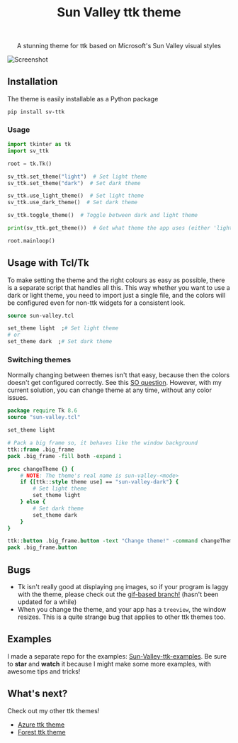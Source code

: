 <h1 align="center">Sun Valley ttk theme</h1>

</br>

<p align="center">A stunning theme for ttk based on Microsoft's Sun Valley visual styles</p>

![Screenshot](https://github.com/rdbende/Sun-Valley-ttk-theme/blob/master/Screenshot.png)

## Installation
The theme is easily installable as a Python package

```
pip install sv-ttk
```


### Usage

```python
import tkinter as tk
import sv_ttk

root = tk.Tk()

sv_ttk.set_theme("light")  # Set light theme
sv_ttk.set_theme("dark")  # Set dark theme

sv_ttk.use_light_theme()  # Set light theme
sv_ttk.use_dark_theme()  # Set dark theme

sv_ttk.toggle_theme()  # Toggle between dark and light theme

print(sv_ttk.get_theme())  # Get what theme the app uses (either 'light' or 'dark')

root.mainloop()
```

## Usage with Tcl/Tk
To make setting the theme and the right colours as easy as possible, there is a separate script that handles all this.
This way whether you want to use a dark or light theme, you need to import just a single file, and the colors will be
configured even for non-ttk widgets for a consistent look.

```tcl
source sun-valley.tcl

set_theme light  ;# Set light theme
# or
set_theme dark  ;# Set dark theme
```

### Switching themes
Normally changing between themes isn't that easy, because then the colors doesn't get configured correctly. See this [SO question](https://stackoverflow.com/questions/66576662/how-to-switch-between-dark-and-light-ttk-theme).
However, with my current solution, you can change theme at any time, without any color issues.

```tcl
package require Tk 8.6
source "sun-valley.tcl"

set_theme light

# Pack a big frame so, it behaves like the window background
ttk::frame .big_frame
pack .big_frame -fill both -expand 1

proc changeTheme {} {
    # NOTE: The theme's real name is sun-valley-<mode>
    if {[ttk::style theme use] == "sun-valley-dark"} {
        # Set light theme
        set_theme light
    } else {
        # Set dark theme
        set_theme dark
    }
}

ttk::button .big_frame.button -text "Change theme!" -command changeTheme
pack .big_frame.button
```

## Bugs
- Tk isn't really good at displaying `png` images, so if your program is laggy with the theme, please check out the [gif-based branch!](https://github.com/rdbende/Sun-Valley-ttk-theme/tree/gif-based/) (hasn't been updated for a while)
- When you change the theme, and your app has a `treeview`, the window resizes. This is a quite strange bug that applies to other ttk themes too. 

## Examples
I made a separate repo for the examples: [Sun-Valley-ttk-examples](https://github.com/rdbende/Sun-Valley-ttk-examples). 
Be sure to **star** and **watch** it because I might make some more examples, with awesome tips and tricks!

## What's next?
Check out my other ttk themes!
- [Azure ttk theme](https://github.com/rdbende/Azure-ttk-theme)
- [Forest ttk theme](https://github.com/rdbende/Forest-ttk-theme)
